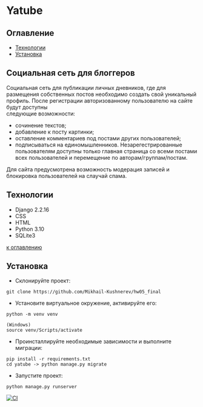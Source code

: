 # Yatube

## Оглавление
- [Технологии](#технологии)
- [Установка](#установка)
<a name="технологии"/><a name="установка"/>

## Социальная сеть для блоггеров

Cоциальная сеть для публикации личных дневников, где для размещения собственных постов необходимо создать свой уникальный профиль. После регистрации авторизованному пользователю на сайте будут доступны  
следующие возможности:
- сочинение текстов;
- добавление к посту картинки;
- оставление комментариев под постами других пользователей;
- подписываться на единомышленников.
Незарегестрированные пользователям доступны только главная страница со всеми постами всех пользователей и перемещение по авторам/группам/постам.

Для сайта предусмотрена возможность модерация записей и блокировка пользователей на слаучай спама.

## Технологии
- Django 2.2.16
- CSS
- HTML
- Python 3.10
- SQLite3

[к оглавлению](#оглавление)

## Установка
- Склонируйте проект:
```
git clone https://github.com/Mikhail-Kushnerev/hw05_final
```
- Установите виртуальное окружение, активируйте его:
```
python -m venv venv

(Windows)
source venv/Scripts/activate
```
- Проинсталлируйте необходимые зависимости и выполните миграции:
```
pip install -r requirements.txt
cd yatube -> python manage.py migrate
```
- Запустите проект:
```
python manage.py runserver
```
[![CI](https://github.com/yandex-praktikum/hw05_final/actions/workflows/python-app.yml/badge.svg?branch=master)](https://github.com/yandex-praktikum/hw05_final/actions/workflows/python-app.yml)
